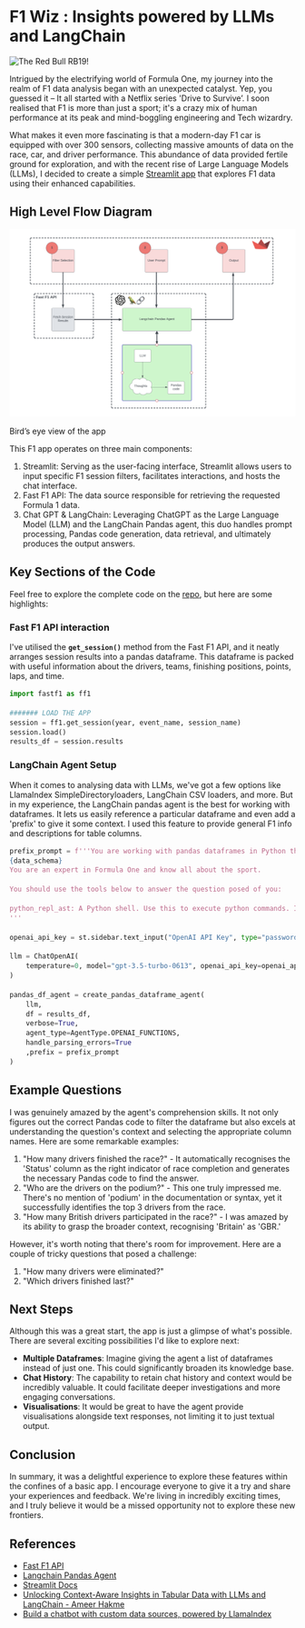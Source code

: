 # F1 Wiz : Insights powered by LLMs and LangChain

![The Red Bull RB19!](red_bull_midjourney.png)

Intrigued by the electrifying world of Formula One, my journey into the realm of F1 data analysis began with an unexpected catalyst. Yep, you guessed it – It all started with a Netflix series 'Drive to Survive’. I soon realised that F1 is more than just a sport; it's a crazy mix of human performance at its peak and mind-boggling engineering and Tech wizardry.

What makes it even more fascinating is that a modern-day F1 car is equipped with over 300 sensors, collecting massive amounts of data on the race, car, and driver performance. This abundance of data provided fertile ground for exploration, and with the recent rise of Large Language Models (LLMs), I decided to create a simple [Streamlit app](https://f1-wiz.streamlit.app/) that explores F1 data using their enhanced capabilities. 

## High Level Flow Diagram

![Bird’s eye view of the app](hlf_diag.png)

Bird’s eye view of the app

This F1 app operates on three main components:

1. Streamlit: Serving as the user-facing interface, Streamlit allows users to input specific F1 session filters, facilitates interactions, and hosts the chat interface.
2. Fast F1 API: The data source responsible for retrieving the requested Formula 1 data.
3. Chat GPT & LangChain: Leveraging ChatGPT as the Large Language Model (LLM) and the LangChain Pandas agent, this duo handles prompt processing, Pandas code generation, data retrieval, and ultimately produces the output answers.

## Key Sections of the Code

Feel free to explore the complete code on the [repo](https://github.com/tanul-mathur/f1-wiz), but here are some highlights:

### Fast F1 API interaction

I've utilised the **`get_session()`** method from the Fast F1 API, and it neatly arranges session results into a pandas dataframe. This dataframe is packed with useful information about the drivers, teams, finishing positions, points, laps, and time. 

```python
import fastf1 as ff1

####### LOAD THE APP
session = ff1.get_session(year, event_name, session_name)
session.load()
results_df = session.results
```

### LangChain Agent Setup

When it comes to analysing data with LLMs, we've got a few options like LlamaIndex SimpleDirectoryloaders, LangChain CSV loaders, and more. But in my experience, the LangChain pandas agent is the best for working with dataframes. It lets us easily reference a particular dataframe and even add a 'prefix' to give it some context. I used this feature to provide general F1 info and descriptions for table columns.

```python
prefix_prompt = f'''You are working with pandas dataframes in Python that contain Formula One race results and lap details. The dataframe is called 'df'.
{data_schema} 
You are an expert in Formula One and know all about the sport.

You should use the tools below to answer the question posed of you:

python_repl_ast: A Python shell. Use this to execute python commands. Input should be a valid python command. When using this tool, sometimes output is abbreviated - make sure it does not look abbreviated before using it in your answer. Install all required libraries.
'''

openai_api_key = st.sidebar.text_input("OpenAI API Key", type="password")

llm = ChatOpenAI(
    temperature=0, model="gpt-3.5-turbo-0613", openai_api_key=openai_api_key, streaming=True
)

pandas_df_agent = create_pandas_dataframe_agent(
    llm,
    df = results_df,
    verbose=True,
    agent_type=AgentType.OPENAI_FUNCTIONS,
    handle_parsing_errors=True
    ,prefix = prefix_prompt
)
```

## Example Questions

I was genuinely amazed by the agent's comprehension skills. It not only figures out the correct Pandas code to filter the dataframe but also excels at understanding the question's context and selecting the appropriate column names. Here are some remarkable examples:

1. "How many drivers finished the race?" - It automatically recognises the 'Status' column as the right indicator of race completion and generates the necessary Pandas code to find the answer.
2. "Who are the drivers on the podium?" - This one truly impressed me. There's no mention of 'podium' in the documentation or syntax, yet it successfully identifies the top 3 drivers from the race.
3. "How many British drivers participated in the race?" - I was amazed by its ability to grasp the broader context, recognising 'Britain' as 'GBR.'

However, it's worth noting that there's room for improvement. Here are a couple of tricky questions that posed a challenge:

1. "How many drivers were eliminated?"
2. "Which drivers finished last?"

## Next Steps

Although this was a great start, the app is just a glimpse of what's possible. There are several exciting possibilities I'd like to explore next: 

- **Multiple Dataframes**: Imagine giving the agent a list of dataframes instead of just one. This could significantly broaden its knowledge base.
- **Chat History**: The capability to retain chat history and context would be incredibly valuable. It could facilitate deeper investigations and more engaging conversations.
- **Visualisations**: It would be great to have the agent provide visualisations alongside text responses, not limiting it to just textual output.

## Conclusion

In summary, it was a delightful experience to explore these features within the confines of a basic app. I encourage everyone to give it a try and share your experiences and feedback. We're living in incredibly exciting times, and I truly believe it would be a missed opportunity not to explore these new frontiers.

## References

- [Fast F1 API](https://docs.fastf1.dev/examples/index.html)
- [Langchain Pandas Agent](https://python.langchain.com/docs/integrations/toolkits/pandas#using-openai-functions)
- [Streamlit Docs](https://docs.streamlit.io/library/api-reference)
- [Unlocking Context-Aware Insights in Tabular Data with LLMs and LangChain - Ameer Hakme](https://ameer-hakme.medium.com/unlocking-context-aware-insights-in-tabular-data-with-llms-and-langchain-fac1d33b5c6d)
- [Build a chatbot with custom data sources, powered by LlamaIndex](https://blog.streamlit.io/build-a-chatbot-with-custom-data-sources-powered-by-llamaindex/)
